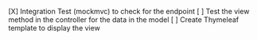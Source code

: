 [X] Integration Test (mockmvc) to check for the endpoint 
[ ] Test the view method in the controller for the data in the model
[ ] Create Thymeleaf template to display the view
